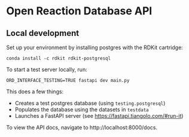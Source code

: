 # Open Reaction Database API

## Local development

Set up your environment by installing postgres with the RDKit cartridge:

```shell
conda install -c rdkit rdkit-postgresql
```

To start a test server locally, run:

```shell
ORD_INTERFACE_TESTING=TRUE fastapi dev main.py
```

This does a few things:
* Creates a test postgres database (using `testing.postgresql`)
* Populates the database using the datasets in `testdata`
* Launches a FastAPI server (see https://fastapi.tiangolo.com/#run-it)

To view the API docs, navigate to http://localhost:8000/docs.
